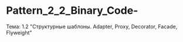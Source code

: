 # Pattern_2_2_Binary_Code-
Тема: 1.2 "Структурные шаблоны. Adapter, Proxy, Decorator, Facade, Flyweight"
